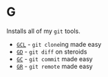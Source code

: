 # G

Installs all of my `git` tools.

* [`GCL`](https://github.com/czipperz/gcl) - `git clone`ing made easy
* [`GD`](https://github.com/czipperz/gd) - `git diff` on steroids
* [`GC`](https://github.com/czipperz/gc) - `git commit` made easy
* [`GR`](https://github.com/czipperz/gr) - `git remote` made easy
